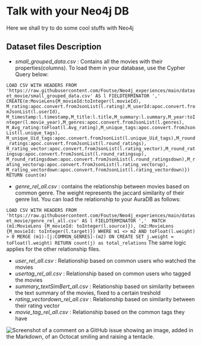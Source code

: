 # Talk with your Neo4j DB
Here we shall try to do some cool stuffs with Neo4j

## Dataset files Description
* *small_grouped_data.csv* : Contains all the movies with their properties(columns). To load them in your database, use the Cypher Query below:

``LOAD CSV WITH HEADERS FROM 'https://raw.githubusercontent.com/Foutse/Neo4j_experiences/main/dataset_movie/small_grouped_data.csv' AS l FIELDTERMINATOR ',' CREATE(m:MovieLens{M_movieId:toInteger(l.movieId),
M_rating:apoc.convert.fromJsonList(l.rating),M_userId:apoc.convert.fromJsonList(l.userId),
M_timestamp:l.timestamp,M_title:l.title,M_summary:l.summary,M_year:toInteger(l.movie_year),M_genres:apoc.convert.fromJsonList(l.genres),
M_Avg_rating:toFloat(l.Avg_rating),M_unique_tags:apoc.convert.fromJsonList(l.unique_tags),
M_unique_Uid_tags:apoc.convert.fromJsonList(l.unique_Uid_tags),M_round_ratings:apoc.convert.fromJsonList(l.round_ratings),
M_rating_vector:apoc.convert.fromJsonList(l.rating_vector),M_round_ratingsup:apoc.convert.fromJsonList(l.round_ratingsup),
M_round_ratingsdown:apoc.convert.fromJsonList(l.round_ratingsdown),M_rating_vectorup:apoc.convert.fromJsonList(l.rating_vectorup),
M_rating_vectordown:apoc.convert.fromJsonList(l.rating_vectordown)}) RETURN count(m)``
* *genre_rel_all.csv* : contains the relationship between movies based on common genre. The weight represents the jaccard similarity of their genre list. You can load the relationship to your AuraDB as follows:

``LOAD CSV WITH HEADERS FROM 'https://raw.githubusercontent.com/Foutse/Neo4j_experiences/main/dataset_movie/genre_rel_all.csv' AS l FIELDTERMINATOR ',' 
  MATCH (m1:MovieLens {M_movieId: toInteger(l.source)}), (m2:MovieLens {M_movieId: toInteger(l.target)})
   WHERE m1 <> m2 AND toFloat(l.weight) > 0
   MERGE (m1)-[j:COMMON_GENRES]-(m2)
   ON CREATE SET j.weight = toFloat(l.weight)
RETURN count(j) as total_relations``
The same logic applies for the other relationship files.
* *user_rel_all.csv* : Relationship based on common users who watched the movies
* *usertag_rel_all.csv* : Relationship based on common users who tagged the movies
* *summary_textSimBert_all.csv* : Relationship based on similarity between the text summary of the movies, fixed to a certain treshold
* *rating_vectordown_rel_all.csv* : Relationship based on similarity between their rating vector
* *movie_tag_rel_all.csv* : Relationship based on the common tags they have

![Screenshot of a comment on a GitHub issue showing an image, added in the Markdown, of an Octocat smiling and raising a tentacle.](https://myoctocat.com/assets/images/base-octocat.svg)

